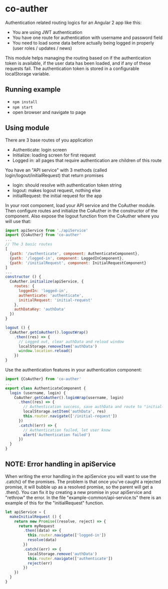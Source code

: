 # co-auther

Authentication related routing logics for an Angular 2 app like this:

- You are using JWT authentication
- You have one route for authentication with username and password field
- You need to load some data before actually being logged in properly (user roles / updates / news)

This module helps managing the routing based on if the authentication token is available, if the user data has been loaded, and if any of these requests fail. The authentication token is stored in a configurable localStorage variable.

## Running example

- `npm install`
- `npm start`
- open browser and navigate to page

## Using module

There are 3 base routes of you application
- Authenticate: login screen
- Initialize: loading screen for first request
- Logged in: all pages that require authentication are children of this route

You have an "API service" with 3 methods (called login/logout/initialRequest) that return promises
- login: should resolve with authentication token string
- logout: makes logout request, nothing else
- initialRequest: the initial request for the app

In your root component, load your API service and the CoAuther module. Then configure routes and initialize the CoAuther in the constructor of the component. Also expose the logout function from the CoAuther where you will use that:

```javascript
import apiService from './apiService'
import {CoAuther} from 'co-auther'
...
// The 3 basic routes
[
  {path: '/authenticate', component: AuthenticateComponent},
  {path: '/logged-in', component: LoggedInComponent},
  {path: '/initialRequest', component: InitialRequestComponent}
]
...
constructor () {
  CoAuther.initialize(apiService, {
    routes: {
      loggedIn: 'logged-in',
      authenticate: 'authenticate',
      initialRequest: 'initial-request'
    },
    authDataKey: 'authData'
  })
}

logout () {
  CoAuther.getCoAuther().logoutWrap()
    .then((res) => {
      // Logged out, clear authData and reload window
      localStorage.removeItem('authData')
      window.location.reload()
    })
}
```

Use the authentication features in your authentication component:

```javascript
import {CoAuther} from 'co-auther'
...
export class AuthenticateComponent {
  login (username, login) {
    CoAuther.getCoAuther().loginWrap(username, login)
      .then((res) => {
        // Authentication success, save authData and route to "initial-request"
        localStorage.setItem('authData', res)
        this.router.navigate(['/initial-request'])
      })
      .catch((err) => {
        // Authentication failed, let user know
        alert('Authentication failed')
      })
  }
}
```

## NOTE: Error handling in apiService

When writing the error handling in the apiService you will want to use the .catch() of the promises. The problem is that once you've caught a rejected promise, it will bubble up as a resolved promise, so the parent will get a .then(). You can fix it by creating a new promise in your apiService and "rethrow" the error. In the file "example-common/api-service.ts" there is an example of this for the "initialRequest" function.

```javascript
let apiService = {
  makeInitialRequest () {
    return new Promise((resolve, reject) => {
      return myRequest
        .then((data) => {
          this.router.navigate(['logged-in'])
          resolve(data)
        })
        .catch((err) => {
          localStorage.remove('authData')
          this.router.navigate(['authenticate'])
          reject(err)
        })
    })
  }
}
```